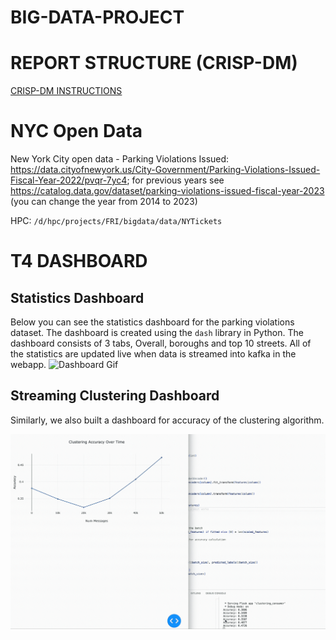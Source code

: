 # BIG-DATA-PROJECT

# REPORT STRUCTURE (CRISP-DM)
[CRISP-DM INSTRUCTIONS](https://s2.smu.edu/~mhd/8331f03/crisp.pdf)

# NYC Open Data

New York City open data - Parking Violations Issued: https://data.cityofnewyork.us/City-Government/Parking-Violations-Issued-Fiscal-Year-2022/pvqr-7yc4; for previous years see https://catalog.data.gov/dataset/parking-violations-issued-fiscal-year-2023 (you can change the year from 2014 to 2023)

HPC: `/d/hpc/projects/FRI/bigdata/data/NYTickets`


# T4 DASHBOARD

## Statistics Dashboard
Below you can see the statistics dashboard for the parking violations dataset. The dashboard is created using the `dash` library in Python. The dashboard consists of 3 tabs, Overall, boroughs and top 10 streets. All of the statistics are updated live when data is streamed into kafka in the webapp.
![Dashboard Gif](https://github.com/martinjurkovic/BIG-DATA-PROJECT/blob/main/T4_dashboard_gifs/statistics.gif)

## Streaming Clustering Dashboard
Similarly, we also built a dashboard for accuracy of the clustering algorithm.

![Clustering gif](https://github.com/martinjurkovic/BIG-DATA-PROJECT/blob/main/T4_dashboard_gifs/accuracy.gif)

